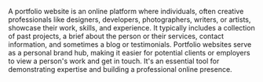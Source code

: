 A portfolio website is an online platform where individuals, often creative professionals like designers, developers, photographers, writers, or artists, showcase their work, skills, and experience. It typically includes a collection of past projects, a brief about the person or their services, contact information, and sometimes a blog or testimonials. Portfolio websites serve as a personal brand hub, making it easier for potential clients or employers to view a person's work and get in touch. It's an essential tool for demonstrating expertise and building a professional online presence.
